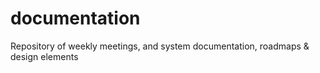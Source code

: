 documentation
=============

Repository of weekly meetings, and system documentation, roadmaps &amp; design elements